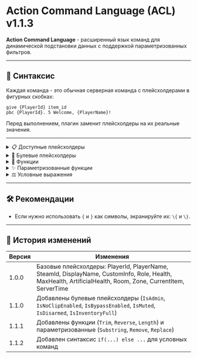 # Action Command Language (ACL) v1.1.3

**Action Command Language** - расширенный язык команд для динамической подстановки данных с поддержкой параметризованных фильтров.

---

## 📌 Синтаксис
Каждая команда - это обычная серверная команда с плейсхолдерами в фигурных скобках:  
```
give {PlayerId} item_id
pbc {PlayerId}. 5 Welcome, {PlayerName}!
```

Перед выполнением, плагин заменит плейсхолдеры на их реальные значения.

---

<details>
<summary>📋 Доступные плейсхолдеры</summary>

| Плейсхолдер | Пример | Описание |
|-------------|--------|----------|
| `{PlayerId}` | `12` | Внутренний ID игрока в сессии |
| `{PlayerName}` | `Greetings` | Ник игрока (Steam) |
| `{SteamId}` | `76561198000000000` | Steam ID игрока |
| `{DisplayName}` | `Павел Техников` | Отображаемое имя игрока |
| `{CustomInfo}` | `MTF` | Дополнительная информация |
| `{RoleTypeId}` | `Scientist` | Роль игрока |
| `{Health}` | `85` | Текущее здоровье игрока |
| `{MaxHealth}` | `100` | Максимальное здоровье |
| `{ArtificialHealth}` | `75` | Artificial здоровье (AHP) |
| `{Room}` | `LczStraight` \| `null` | Комната игрока |
| `{Zone}` | `HeavyContainment` \| `null` | Зона игрока |
| `{CurrentItem}` | `Flashlight` \| `null` | Предмет игрока в руках |
| `{ServerTime}` | `14:55:21` | Время сервера |
| `{GroupColor}` | `#FF0000` | Цвет группы (HEX) |
| `{HumeShield}` | `25` |  Щит SCP-127 |
| `{MaxHumeShield}` | `100` | Максимальный щит SCP-127 |
| `{GameObject}` | `-` | GameObject игрока |
| `{GroupName}` | `Владелец проекта` \| `null ` | Название группы |

</details>

<details>
<summary>🔀 Булевые плейсхолдеры</summary>

| Плейсхолдер | Пример | Описание |
|-------------|--------|----------|
| `{IsAdmin}` | `true` | Есть ли у игрока доступ к админ панели |
| `{IsNoClipEnabled}` | `false` | Включен ли noclip |
| `{IsBypassEnabled}` | `true` | Включен ли bypass |
| `{IsMuted}` | `false` | Заглушен ли игрок |
| `{IsDisarmed}` | `false` | Связан ли игрок |
| `{IsInventoryFull}` | `true` | Полон ли инвентарь |
| `{IsWithoutItems}` | `true` | Пуст ли инвентарь |
| `{IsIntercomMuted}` | `true` | Заглушен ли intercom у игрока |
| `{DoNotTrack}` | `false` | Доступен ли IP игрока |
| `{HasReservedSlot}` | `true` | Имеется ли доп. слот у игрока |
| `{IsOutOfAmmo}` | `true` | Закончились ли патроны у игрока |
| `{IsSpeaking}` | `false` | Говорит ли игрок |
| `{IsUsingRadio}` | `false` | Говорит ли игрок в рацию сейчас |

</details>

<details>
<summary>🎯 Функции</summary>
К плейсхолдерам можно применять функции через двоеточие `:`.  
Например:
  
```
pbc {PlayerId}. 5 "{PlayerName:Upper} joined the game!"
```

**Доступные функции:**
| Функция | Описание |
|--------|----------|
| `Upper` | Перевод строки в верхний регистр |
| `Lower` | Перевод строки в нижний регистр |
| `Trim` | Удаление пробелов по краям |
| `Reverse` | Разворот строки |
| `Length` | Длина строки в символах |
</details>

<details>
<summary>✨ Параметризованные функции</summary>
К плейсхолдерам можно применять функции через двоеточие `:`.  
Например:
  
```
pbc {PlayerId}. 5 "PLAYER: {PlayerName:Remove(test)}"
```

| Функция | Синтаксис | Пример | Результат |
|--------|-----------|--------|-----------|
| `Substring` | `{var:Substring(start,length)}` | `{Name:Substring(0,3)}` | `Joh` (из `John`) |
| `Remove` | `{var:Remove(text)}` | `{Text:Remove(bad)}` | Удаляет подстроку |
| `Replace` | `{var:Replace(old,new)}` | `{Role:Replace(Sci,Dr)}` | `Dr` вместо `Sci` |
| `Zalgo`    | `{var:Zalgo}`  | `{Name:Zalgo}`        | `J̿o͗h͛nͫ` (искажённый текст) |
| `Contains`    | `{var:Contains(text)}`  | `{Text:Contains(abc)}`        | `true/false` |

</details>

<details>
<summary>⚖ Условные выражения</summary>

В ACL поддерживаются условные блоки `if (...) else ...`.  
Они позволяют выполнять разные команды в зависимости от значений.

Пример:
```
if({IsAdmin}) pbc {PlayerId}. 5 "Welcome, mighty admin {PlayerName}!"
else pbc {PlayerId}. 5 "Welcome, {PlayerName}!"
```

Можно использовать вложенные проверки:
```
if({Role}==Scientist) give {PlayerId} medkit
else if({Role}==ClassD) give {PlayerId} flashlight
else {PlayerId}. 5 "Default spawn for {PlayerName}"
```

Поддерживаемые операции:
- `==` равно
- `!=` не равно
- `>` больше
- `<` меньше
- `>=` больше или равно
- `<=` меньше или равно

</details>

---

## 🛠 Рекомендации
- Если нужно использовать `{` и `}` как символы, экранируйте их: `\{` и `\}`.

---

## 📅 История изменений

| Версия | Изменения |
|--------|-----------|
| 1.0.0 | Базовые плейсхолдеры: PlayerId, PlayerName, SteamId, DisplayName, CustomInfo, Role, Health, MaxHealth, ArtificialHealth, Room, Zone, CurrentItem, ServerTime |
| 1.1.0 | Добавлены булевые плейсхолдеры (`IsAdmin`, `IsNoClipEnabled`, `IsBypassEnabled`, `IsMuted`, `IsDisarmed`, `IsInventoryFull`) |
| 1.1.1 | Добавлены функции (`Trim`, `Reverse`, `Length`) и параметризованные (`Substring`, `Remove`, `Replace`) |
| 1.1.2 | Добавлен синтаксис `if(...) else ...` для условных команд |

